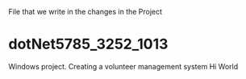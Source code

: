 File that we write in the changes in the Project
# dotNet5785_3252_1013
Windows project. Creating a volunteer management system
Hi World
